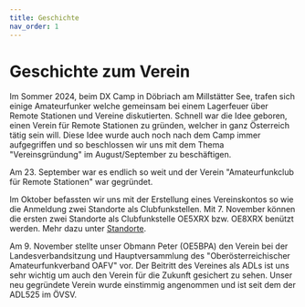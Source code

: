 ```yaml
---
title: Geschichte
nav_order: 1
---
```


# Geschichte zum Verein

Im Sommer 2024, beim DX Camp in Döbriach am Millstätter See, trafen sich einige Amateurfunker welche gemeinsam bei einem Lagerfeuer über Remote Stationen und Vereine diskutierten.
Schnell war die Idee geboren, einen Verein für Remote Stationen zu gründen, welcher in ganz Österreich tätig sein will.
Diese Idee wurde auch noch nach dem Camp immer aufgegriffen und so beschlossen wir uns mit dem Thema "Vereinsgründung" im August/September zu beschäftigen.

Am 23. September war es endlich so weit und der Verein "Amateurfunkclub für Remote Stationen" war gegründet.

Im Oktober befassten wir uns mit der Erstellung eines Vereinskontos so wie die Anmeldung zwei Standorte als Clubfunkstellen.
Mit 7. November können die ersten zwei Standorte als Clubfunkstelle OE5XRX bzw. OE8XRX benützt werden. Mehr dazu unter [Standorte](standorte.html).

Am 9. November stellte unser Obmann Peter (OE5BPA) den Verein bei der Landesverbandsitzung und Hauptversammlung des "Oberösterreichischer Amateurfunkverband OAFV" vor. Der Beitritt des Vereines als ADLs ist uns sehr wichtig um auch den Verein für die Zukunft gesichert zu sehen.
Unser neu gegründete Verein wurde einstimmig angenommen und ist seit dem der ADL525 im ÖVSV.
